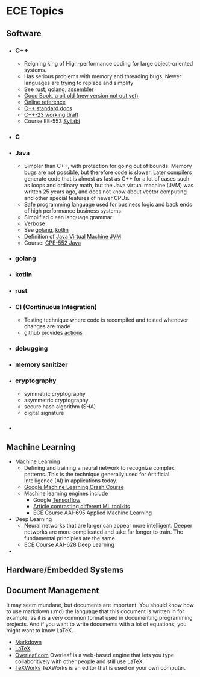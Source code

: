# ECE Topics

## Software

- ### C++
  - Reigning king of High-performance coding for large object-oriented systems.
  - Has serious problems with memory and threading bugs. Newer languages are trying to replace and simplify
  - See [rust](#rust), [golang](#golang), [assembler](#assembler)
  - [Good Book, a bit old (new version not out yet)](https://www.amazon.com/Primer-5th-Stanley-B-Lippman/dp/0321714113)
  - [Online reference](https://cplusplus.com/reference/)
  - [C++ standard docs](https://en.cppreference.com/w/cpp/links)
  - [C++-23 working draft](https://github.com/cplusplus/draft)
  - Course EE-553 [Syllabi](https://drive.google.com/drive/folders/1yr9wC807nxlcxp3ywNQiIytzMyIuNCQF)
- ### C
- ### Java
  - Simpler than C++, with protection for going out of bounds. Memory bugs are not possible, but therefore code is slower. Later compilers generate code that is almost as fast as C++ for a lot of cases such as loops and ordinary math, but the Java virtual machine (JVM) was written 25 years ago, and does not know about vector computing and other special features of newer CPUs.
  - Safe programming language used for business logic and back ends of high performance business systems
  - Simplified clean language grammar
  - Verbose
  - See [golang](#golang), [kotlin](#kotlin)
  - Definition of [Java Virtual Machine JVM]()
  - Course: [CPE-552 Java](https://drive.google.com/drive/folders/1yr9wC807nxlcxp3ywNQiIytzMyIuNCQF)
- ### golang
- ### kotlin
- ### rust
- ### CI (Continuous Integration)
  - Testing technique where code is recompiled and tested whenever changes are made
  - github provides [actions](https://docs.github.com/en/actions/automating-builds-and-tests/about-continuous-integration)
- ### debugging
- ### memory sanitizer
- ### cryptography
  - symmetric cryptography
  - asymmetric cryptography
  - secure hash algorithm (SHA)
  - digital signature
- ### 
## Machine Learning

- Machine Learning
  - Defining and training a neural network to recognize complex patterns. This is the technique generally used for Aritificial Intelligence (AI) in applications today.
  - [Google Machine Learning Crash Course](https://developers.google.com/machine-learning/crash-course)
  - Machine learning engines include
    - Google [Tensorflow](https://www.tensorflow.org/)
    - [Article contrasting different ML toolkits](https://www.softwaretestinghelp.com/machine-learning-tools/)
    - ECE Course AAI-695 Applied Machine Learning
- Deep Learning
  - Neural networks that are larger can appear more intelligent. Deeper networks are more complicated and take far longer to train. The fundamental principles are the same.
  - ECE Course AAI-628 Deep Learning
- 

## Hardware/Embedded Systems

## Document Management

It may seem mundane, but documents are important. You should know how to use markdown (.md) the language that this document is written in for example, as it is a very common format used in documenting programming projects. And if you want to write documents with a lot of equations, you might want to know LaTeX.
 - [Markdown](https://www.markdownguide.org/cheat-sheet/)
 - [LaTeX](https://www.overleaf.com/learn/latex/Learn_LaTeX_in_30_minutes)
 - [Overleaf.com](https://overleaf.com) Overleaf is a web-based engine that lets you type collaboritively with other people and still use LaTeX.
 - [TeXWorks](https://tug.org/texworks/) TeXWorks is an editor that is used on your own computer.
